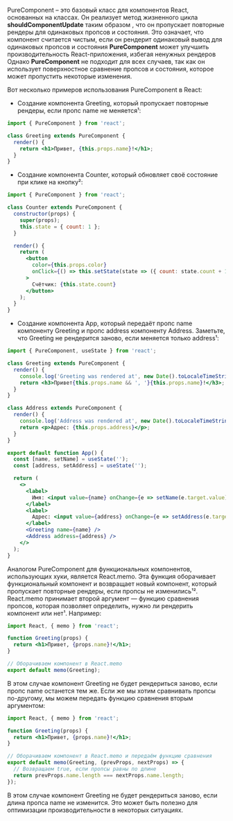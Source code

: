PureComponent – это базовый класс для компонентов React, основанных на классах. 
Он реализует метод жизненного цикла **shouldComponentUpdate** таким образом
, что он пропускает повторные рендеры для одинаковых пропсов и состояния. Это означает, что компонент считается чистым, если он рендерит одинаковый вывод для одинаковых пропсов и состояния **PureComponent** может улучшить производительность React-приложения, избегая ненужных рендеров
Однако **PureComponent** не подходит для всех случаев, так как он использует поверхностное сравнение пропсов и состояния, которое может пропустить некоторые изменения.


Вот несколько примеров использования PureComponent в React:

- Создание компонента Greeting, который пропускает повторные рендеры, если пропс name не меняется¹:

```jsx
import { PureComponent } from 'react';

class Greeting extends PureComponent {
  render() {
    return <h1>Привет, {this.props.name}!</h1>;
  }
}
```

- Создание компонента Counter, который обновляет своё состояние при клике на кнопку²:

```jsx
import { PureComponent } from 'react';

class Counter extends PureComponent {
  constructor(props) {
    super(props);
    this.state = { count: 1 };
  }

  render() {
    return (
      <button
        color={this.props.color}
        onClick={() => this.setState(state => ({ count: state.count + 1 }))}
      >
        Счётчик: {this.state.count}
      </button>
    );
  }
}
```

- Создание компонента App, который передаёт пропс name компоненту Greeting и пропс address компоненту Address. Заметьте, что Greeting не рендерится заново, если меняется только address¹:

```jsx
import { PureComponent, useState } from 'react';

class Greeting extends PureComponent {
  render() {
    console.log('Greeting was rendered at', new Date().toLocaleTimeString());
    return <h3>Привет{this.props.name && ', '}{this.props.name}!</h3>;
  }
}

class Address extends PureComponent {
  render() {
    console.log('Address was rendered at', new Date().toLocaleTimeString());
    return <p>Адрес: {this.props.address}</p>;
  }
}

export default function App() {
  const [name, setName] = useState('');
  const [address, setAddress] = useState('');

  return (
    <>
      <label>
        Имя: <input value={name} onChange={e => setName(e.target.value)} />
      </label>
      <label>
        Адрес: <input value={address} onChange={e => setAddress(e.target.value)} />
      </label>
      <Greeting name={name} />
      <Address address={address} />
    </>
  );
}
```


Аналогом PureComponent для функциональных компонентов, использующих хуки, является React.memo. Эта функция оборачивает функциональный компонент и возвращает новый компонент, который пропускает повторные рендеры, если пропсы не изменились¹². React.memo принимает второй аргумент — функцию сравнения пропсов, которая позволяет определить, нужно ли рендерить компонент или нет¹. Например:

```jsx
import React, { memo } from 'react';

function Greeting(props) {
  return <h1>Привет, {props.name}!</h1>;
}

// Оборачиваем компонент в React.memo
export default memo(Greeting);
```

В этом случае компонент Greeting не будет рендериться заново, если пропс name останется тем же. Если же мы хотим сравнивать пропсы по-другому, мы можем передать функцию сравнения вторым аргументом:

```jsx
import React, { memo } from 'react';

function Greeting(props) {
  return <h1>Привет, {props.name}!</h1>;
}

// Оборачиваем компонент в React.memo и передаём функцию сравнения
export default memo(Greeting, (prevProps, nextProps) => {
  // Возвращаем true, если пропсы равны по длине
  return prevProps.name.length === nextProps.name.length;
});
```

В этом случае компонент Greeting не будет рендериться заново, если длина пропса name не изменится. Это может быть полезно для оптимизации производительности в некоторых ситуациях.
